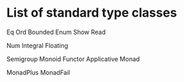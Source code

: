 # List of standard type classes

Eq
Ord
Bounded
Enum
Show
Read

Num
Integral
Floating

Semigroup
Monoid
Functor
Applicative
Monad

MonadPlus
MonadFail
